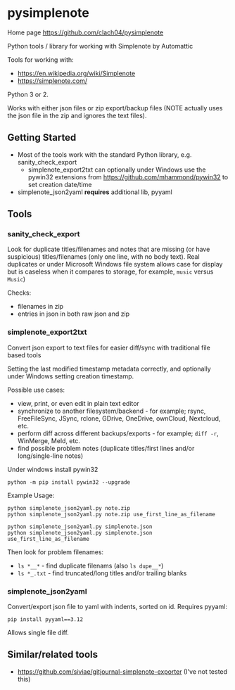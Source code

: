 # pysimplenote

Home page https://github.com/clach04/pysimplenote

Python tools / library for working with Simplenote by Automattic

Tools for working with:

  * https://en.wikipedia.org/wiki/Simplenote
  * https://simplenote.com/

Python 3 or 2.

Works with either json files or zip export/backup files (NOTE actually uses the json file in the zip and ignores the text files).

## Getting Started

  * Most of the tools work with the standard Python library, e.g. sanity_check_export
      * simplenote_export2txt can optionally under Windows use the pywin32 extensions from https://github.com/mhammond/pywin32 to set creation date/time
  * simplenote_json2yaml **requires** additional lib, pyyaml

## Tools

### sanity_check_export

Look for duplicate titles/filenames and notes that are missing (or have suspicious) titles/filenames (only one line, with no body text).
Real duplicates or under Microsoft Windows file system allows case for display but is caseless when it compares to storage, for example, `music` versus `Music`)

Checks:

  * filenames in zip
  * entries in json in both raw json and zip

### simplenote_export2txt

Convert json export to text files for easier diff/sync with traditional file based tools

Setting the last modified timestamp metadata correctly, and optionally under Windows setting creation timestamp.

Possible use cases:

  * view, print, or even edit in plain text editor
  * synchronize to another filesystem/backend - for example; rsync, FreeFileSync, JSync, rclone, GDrive, OneDrive, ownCloud, Nextcloud, etc.
  * perform diff across different backups/exports - for example; `diff -r`, WinMerge, Meld, etc.
  * find possible problem notes (duplicate titles/first lines and/or long/single-line notes)

Under windows install pywin32

    python -m pip install pywin32 --upgrade

Example Usage:

    python simplenote_json2yaml.py note.zip
    python simplenote_json2yaml.py note.zip use_first_line_as_filename

    python simplenote_json2yaml.py simplenote.json
    python simplenote_json2yaml.py simplenote.json use_first_line_as_filename

Then look for problem filenames:

  * `ls *__*` - find duplicate filenams (also `ls dupe__*`)
  * `ls *_.txt` - find truncated/long titles and/or trailing blanks

### simplenote_json2yaml

Convert/export json file to yaml with indents, sorted on id. Requires pyyaml:

    pip install pyyaml==3.12

Allows single file diff.

## Similar/related tools

  * https://github.com/siviae/gitjournal-simplenote-exporter (I've not tested this)
